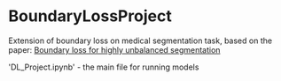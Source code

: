 # BoundaryLossProject
Extension of boundary loss on medical segmentation task, based on the paper: [Boundary loss for highly unbalanced segmentation](https://arxiv.org/abs/1812.07032)

'DL_Project.ipynb' - the main file for running models
